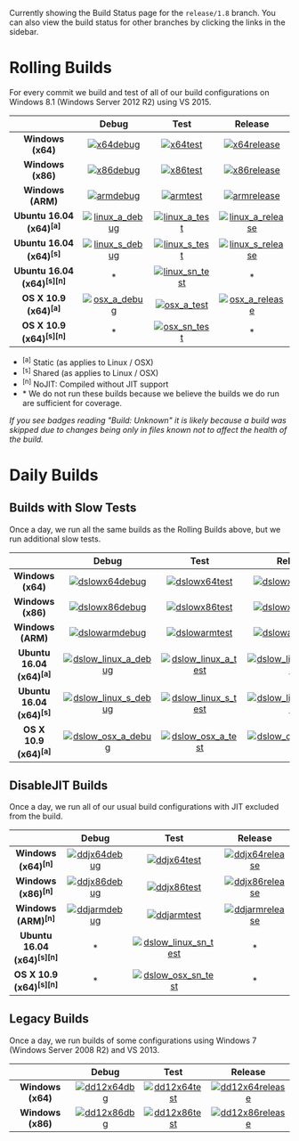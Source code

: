 Currently showing the Build Status page for the `release/1.8` branch. You can also view the build status for other branches by clicking the links in the sidebar.

# Rolling Builds

For every commit we build and test of all of our build configurations on Windows 8.1 (Windows Server 2012 R2) using VS 2015.

|                               | __Debug__ | __Test__ | __Release__ |
|:-----------------------------:|:---------:|:--------:|:-----------:|
| __Windows (x64)__             | [![x64debug][x64dbgicon]][x64dbglink] | [![x64test][x64testicon]][x64testlink] | [![x64release][x64relicon]][x64rellink] |
| __Windows (x86)__             | [![x86debug][x86dbgicon]][x86dbglink] | [![x86test][x86testicon]][x86testlink] | [![x86release][x86relicon]][x86rellink] |
| __Windows (ARM)__             | [![armdebug][armdbgicon]][armdbglink] | [![armtest][armtesticon]][armtestlink] | [![armrelease][armrelicon]][armrellink] |
| __Ubuntu 16.04 (x64)<sup>[a]</sup>__     | [![linux_a_debug][linux_a_dbgicon]][linux_a_dbglink] | [![linux_a_test][linux_a_testicon]][linux_a_testlink] | [![linux_a_release][linux_a_relicon]][linux_a_rellink] |
| __Ubuntu 16.04 (x64)<sup>[s]</sup>__     | [![linux_s_debug][linux_s_dbgicon]][linux_s_dbglink] | [![linux_s_test][linux_s_testicon]][linux_s_testlink] | [![linux_s_release][linux_s_relicon]][linux_s_rellink] |
| __Ubuntu 16.04 (x64)<sup>[s][n]</sup>__  | * | [![linux_sn_test][linux_sn_testicon]][linux_sn_testlink] | * |
| __OS X 10.9 (x64)<sup>[a]</sup>__        | [![osx_a_debug][osx_a_dbgicon]][osx_a_dbglink] | [![osx_a_test][osx_a_testicon]][osx_a_testlink] | [![osx_a_release][osx_a_relicon]][osx_a_rellink] |
| __OS X 10.9 (x64)<sup>[s][n]</sup>__     | * | [![osx_sn_test][osx_sn_testicon]][osx_sn_testlink] | * |

* <sup>[a]</sup> Static (as applies to Linux / OSX)
* <sup>[s]</sup> Shared (as applies to Linux / OSX)
* <sup>[n]</sup> NoJIT: Compiled without JIT support
* \* We do not run these builds because we believe the builds we do run are sufficient for coverage.

*If you see badges reading "Build: Unknown" it is likely because a build was skipped due to changes being only in files known not to affect the health of the build.*

[x64dbgicon]: https://ci2.dot.net/job/Microsoft_ChakraCore/job/release_1.8/job/x64_debug/badge/icon
[x64dbglink]: https://ci2.dot.net/job/Microsoft_ChakraCore/job/release_1.8/job/x64_debug/
[x64testicon]: https://ci2.dot.net/job/Microsoft_ChakraCore/job/release_1.8/job/x64_test/badge/icon
[x64testlink]: https://ci2.dot.net/job/Microsoft_ChakraCore/job/release_1.8/job/x64_test/
[x64relicon]: https://ci2.dot.net/job/Microsoft_ChakraCore/job/release_1.8/job/x64_release/badge/icon
[x64rellink]: https://ci2.dot.net/job/Microsoft_ChakraCore/job/release_1.8/job/x64_release/

[x86dbgicon]: https://ci2.dot.net/job/Microsoft_ChakraCore/job/release_1.8/job/x86_debug/badge/icon
[x86dbglink]: https://ci2.dot.net/job/Microsoft_ChakraCore/job/release_1.8/job/x86_debug/
[x86testicon]: https://ci2.dot.net/job/Microsoft_ChakraCore/job/release_1.8/job/x86_test/badge/icon
[x86testlink]: https://ci2.dot.net/job/Microsoft_ChakraCore/job/release_1.8/job/x86_test/
[x86relicon]: https://ci2.dot.net/job/Microsoft_ChakraCore/job/release_1.8/job/x86_release/badge/icon
[x86rellink]: https://ci2.dot.net/job/Microsoft_ChakraCore/job/release_1.8/job/x86_release/

[armdbgicon]: https://ci2.dot.net/job/Microsoft_ChakraCore/job/release_1.8/job/arm_debug/badge/icon
[armdbglink]: https://ci2.dot.net/job/Microsoft_ChakraCore/job/release_1.8/job/arm_debug/
[armtesticon]: https://ci2.dot.net/job/Microsoft_ChakraCore/job/release_1.8/job/arm_test/badge/icon
[armtestlink]: https://ci2.dot.net/job/Microsoft_ChakraCore/job/release_1.8/job/arm_test/
[armrelicon]: https://ci2.dot.net/job/Microsoft_ChakraCore/job/release_1.8/job/arm_release/badge/icon
[armrellink]: https://ci2.dot.net/job/Microsoft_ChakraCore/job/release_1.8/job/arm_release/

[linux_a_dbgicon]: https://ci2.dot.net/job/Microsoft_ChakraCore/job/release_1.8/job/static_ubuntu_linux_debug/badge/icon
[linux_a_dbglink]: https://ci2.dot.net/job/Microsoft_ChakraCore/job/release_1.8/job/static_ubuntu_linux_debug/
[linux_a_testicon]: https://ci2.dot.net/job/Microsoft_ChakraCore/job/release_1.8/job/static_ubuntu_linux_test/badge/icon
[linux_a_testlink]: https://ci2.dot.net/job/Microsoft_ChakraCore/job/release_1.8/job/static_ubuntu_linux_test/
[linux_a_relicon]: https://ci2.dot.net/job/Microsoft_ChakraCore/job/release_1.8/job/static_ubuntu_linux_release/badge/icon
[linux_a_rellink]: https://ci2.dot.net/job/Microsoft_ChakraCore/job/release_1.8/job/static_ubuntu_linux_release/

[linux_s_dbgicon]: https://ci2.dot.net/job/Microsoft_ChakraCore/job/release_1.8/job/shared_ubuntu_linux_debug/badge/icon
[linux_s_dbglink]: https://ci2.dot.net/job/Microsoft_ChakraCore/job/release_1.8/job/shared_ubuntu_linux_debug/
[linux_s_testicon]: https://ci2.dot.net/job/Microsoft_ChakraCore/job/release_1.8/job/shared_ubuntu_linux_test/badge/icon
[linux_s_testlink]: https://ci2.dot.net/job/Microsoft_ChakraCore/job/release_1.8/job/shared_ubuntu_linux_test/
[linux_s_relicon]: https://ci2.dot.net/job/Microsoft_ChakraCore/job/release_1.8/job/shared_ubuntu_linux_release/badge/icon
[linux_s_rellink]: https://ci2.dot.net/job/Microsoft_ChakraCore/job/release_1.8/job/shared_ubuntu_linux_release/

[linux_sn_dbgicon]: https://ci2.dot.net/job/Microsoft_ChakraCore/job/release_1.8/job/_no_jit_shared_ubuntu_linux_debug/badge/icon
[linux_sn_dbglink]: https://ci2.dot.net/job/Microsoft_ChakraCore/job/release_1.8/job/_no_jit_shared_ubuntu_linux_debug/
[linux_sn_testicon]: https://ci2.dot.net/job/Microsoft_ChakraCore/job/release_1.8/job/_no_jit_shared_ubuntu_linux_test/badge/icon
[linux_sn_testlink]: https://ci2.dot.net/job/Microsoft_ChakraCore/job/release_1.8/job/_no_jit_shared_ubuntu_linux_test/
[linux_sn_relicon]: https://ci2.dot.net/job/Microsoft_ChakraCore/job/release_1.8/job/_no_jit_shared_ubuntu_linux_release/badge/icon
[linux_sn_rellink]: https://ci2.dot.net/job/Microsoft_ChakraCore/job/release_1.8/job/_no_jit_shared_ubuntu_linux_release/

[osx_a_dbgicon]: https://ci2.dot.net/job/Microsoft_ChakraCore/job/release_1.8/job/static_osx_osx_debug/badge/icon
[osx_a_dbglink]: https://ci2.dot.net/job/Microsoft_ChakraCore/job/release_1.8/job/static_osx_osx_debug/
[osx_a_testicon]: https://ci2.dot.net/job/Microsoft_ChakraCore/job/release_1.8/job/static_osx_osx_test/badge/icon
[osx_a_testlink]: https://ci2.dot.net/job/Microsoft_ChakraCore/job/release_1.8/job/static_osx_osx_test/
[osx_a_relicon]: https://ci2.dot.net/job/Microsoft_ChakraCore/job/release_1.8/job/static_osx_osx_release/badge/icon
[osx_a_rellink]: https://ci2.dot.net/job/Microsoft_ChakraCore/job/release_1.8/job/static_osx_osx_release/

[osx_sn_dbgicon]: https://ci2.dot.net/job/Microsoft_ChakraCore/job/release_1.8/job/_no_jit_shared_osx_osx_debug/badge/icon
[osx_sn_dbglink]: https://ci2.dot.net/job/Microsoft_ChakraCore/job/release_1.8/job/_no_jit_shared_osx_osx_debug/
[osx_sn_testicon]: https://ci2.dot.net/job/Microsoft_ChakraCore/job/release_1.8/job/_no_jit_shared_osx_osx_test/badge/icon
[osx_sn_testlink]: https://ci2.dot.net/job/Microsoft_ChakraCore/job/release_1.8/job/_no_jit_shared_osx_osx_test/
[osx_sn_relicon]: https://ci2.dot.net/job/Microsoft_ChakraCore/job/release_1.8/job/_no_jit_shared_osx_osx_release/badge/icon
[osx_sn_rellink]: https://ci2.dot.net/job/Microsoft_ChakraCore/job/release_1.8/job/_no_jit_shared_osx_osx_release/

# Daily Builds

## Builds with Slow Tests

Once a day, we run all the same builds as the Rolling Builds above, but we run additional slow tests.

|                               | __Debug__ | __Test__ | __Release__ |
|:-----------------------------:|:---------:|:--------:|:-----------:|
| __Windows (x64)__             | [![dslowx64debug][dslowx64dbgicon]][dslowx64dbglink] | [![dslowx64test][dslowx64testicon]][dslowx64testlink] | [![dslowx64release][dslowx64relicon]][dslowx64rellink] |
| __Windows (x86)__             | [![dslowx86debug][dslowx86dbgicon]][dslowx86dbglink] | [![dslowx86test][dslowx86testicon]][dslowx86testlink] | [![dslowx86release][dslowx86relicon]][dslowx86rellink] |
| __Windows (ARM)__             | [![dslowarmdebug][dslowarmdbgicon]][dslowarmdbglink] | [![dslowarmtest][dslowarmtesticon]][dslowarmtestlink] | [![dslowarmrelease][dslowarmrelicon]][dslowarmrellink] |
| __Ubuntu 16.04 (x64)<sup>[a]</sup>__     | [![dslow_linux_a_debug][dslow_linux_a_dbgicon]][dslow_linux_a_dbglink] | [![dslow_linux_a_test][dslow_linux_a_testicon]][dslow_linux_a_testlink] | [![dslow_linux_a_release][dslow_linux_a_relicon]][dslow_linux_a_rellink] |
| __Ubuntu 16.04 (x64)<sup>[s]</sup>__     | [![dslow_linux_s_debug][dslow_linux_s_dbgicon]][dslow_linux_s_dbglink] | [![dslow_linux_s_test][dslow_linux_s_testicon]][dslow_linux_s_testlink] | [![dslow_linux_s_release][dslow_linux_s_relicon]][dslow_linux_s_rellink] |
| __OS X 10.9 (x64)<sup>[a]</sup>__        | [![dslow_osx_a_debug][dslow_osx_a_dbgicon]][dslow_osx_a_dbglink] | [![dslow_osx_a_test][dslow_osx_a_testicon]][dslow_osx_a_testlink] | [![dslow_osx_a_release][dslow_osx_a_relicon]][dslow_osx_a_rellink] |

[dslowx64dbgicon]: https://ci2.dot.net/job/Microsoft_ChakraCore/job/release_1.8/job/daily_slow_x64_debug/badge/icon
[dslowx64dbglink]: https://ci2.dot.net/job/Microsoft_ChakraCore/job/release_1.8/job/daily_slow_x64_debug/
[dslowx64testicon]: https://ci2.dot.net/job/Microsoft_ChakraCore/job/release_1.8/job/daily_slow_x64_test/badge/icon
[dslowx64testlink]: https://ci2.dot.net/job/Microsoft_ChakraCore/job/release_1.8/job/daily_slow_x64_test/
[dslowx64relicon]: https://ci2.dot.net/job/Microsoft_ChakraCore/job/release_1.8/job/daily_slow_x64_release/badge/icon
[dslowx64rellink]: https://ci2.dot.net/job/Microsoft_ChakraCore/job/release_1.8/job/daily_slow_x64_release/

[dslowx86dbgicon]: https://ci2.dot.net/job/Microsoft_ChakraCore/job/release_1.8/job/daily_slow_x86_debug/badge/icon
[dslowx86dbglink]: https://ci2.dot.net/job/Microsoft_ChakraCore/job/release_1.8/job/daily_slow_x86_debug/
[dslowx86testicon]: https://ci2.dot.net/job/Microsoft_ChakraCore/job/release_1.8/job/daily_slow_x86_test/badge/icon
[dslowx86testlink]: https://ci2.dot.net/job/Microsoft_ChakraCore/job/release_1.8/job/daily_slow_x86_test/
[dslowx86relicon]: https://ci2.dot.net/job/Microsoft_ChakraCore/job/release_1.8/job/daily_slow_x86_release/badge/icon
[dslowx86rellink]: https://ci2.dot.net/job/Microsoft_ChakraCore/job/release_1.8/job/daily_slow_x86_release/

[dslowarmdbgicon]: https://ci2.dot.net/job/Microsoft_ChakraCore/job/release_1.8/job/daily_slow_arm_debug/badge/icon
[dslowarmdbglink]: https://ci2.dot.net/job/Microsoft_ChakraCore/job/release_1.8/job/daily_slow_arm_debug/
[dslowarmtesticon]: https://ci2.dot.net/job/Microsoft_ChakraCore/job/release_1.8/job/daily_slow_arm_test/badge/icon
[dslowarmtestlink]: https://ci2.dot.net/job/Microsoft_ChakraCore/job/release_1.8/job/daily_slow_arm_test/
[dslowarmrelicon]: https://ci2.dot.net/job/Microsoft_ChakraCore/job/release_1.8/job/daily_slow_arm_release/badge/icon
[dslowarmrellink]: https://ci2.dot.net/job/Microsoft_ChakraCore/job/release_1.8/job/daily_slow_arm_release/

[dslow_linux_a_dbgicon]: https://ci2.dot.net/job/Microsoft_ChakraCore/job/release_1.8/job/static_ubuntu_linux_debug/badge/icon
[dslow_linux_a_dbglink]: https://ci2.dot.net/job/Microsoft_ChakraCore/job/release_1.8/job/static_ubuntu_linux_debug/
[dslow_linux_a_testicon]: https://ci2.dot.net/job/Microsoft_ChakraCore/job/release_1.8/job/static_ubuntu_linux_test/badge/icon
[dslow_linux_a_testlink]: https://ci2.dot.net/job/Microsoft_ChakraCore/job/release_1.8/job/static_ubuntu_linux_test/
[dslow_linux_a_relicon]: https://ci2.dot.net/job/Microsoft_ChakraCore/job/release_1.8/job/static_ubuntu_linux_release/badge/icon
[dslow_linux_a_rellink]: https://ci2.dot.net/job/Microsoft_ChakraCore/job/release_1.8/job/static_ubuntu_linux_release/

[dslow_linux_s_dbgicon]: https://ci2.dot.net/job/Microsoft_ChakraCore/job/release_1.8/job/shared_ubuntu_linux_debug/badge/icon
[dslow_linux_s_dbglink]: https://ci2.dot.net/job/Microsoft_ChakraCore/job/release_1.8/job/shared_ubuntu_linux_debug/
[dslow_linux_s_testicon]: https://ci2.dot.net/job/Microsoft_ChakraCore/job/release_1.8/job/shared_ubuntu_linux_test/badge/icon
[dslow_linux_s_testlink]: https://ci2.dot.net/job/Microsoft_ChakraCore/job/release_1.8/job/shared_ubuntu_linux_test/
[dslow_linux_s_relicon]: https://ci2.dot.net/job/Microsoft_ChakraCore/job/release_1.8/job/shared_ubuntu_linux_release/badge/icon
[dslow_linux_s_rellink]: https://ci2.dot.net/job/Microsoft_ChakraCore/job/release_1.8/job/shared_ubuntu_linux_release/

[dslow_osx_a_dbgicon]: https://ci2.dot.net/job/Microsoft_ChakraCore/job/release_1.8/job/static_osx_osx_debug/badge/icon
[dslow_osx_a_dbglink]: https://ci2.dot.net/job/Microsoft_ChakraCore/job/release_1.8/job/static_osx_osx_debug/
[dslow_osx_a_testicon]: https://ci2.dot.net/job/Microsoft_ChakraCore/job/release_1.8/job/static_osx_osx_test/badge/icon
[dslow_osx_a_testlink]: https://ci2.dot.net/job/Microsoft_ChakraCore/job/release_1.8/job/static_osx_osx_test/
[dslow_osx_a_relicon]: https://ci2.dot.net/job/Microsoft_ChakraCore/job/release_1.8/job/static_osx_osx_release/badge/icon
[dslow_osx_a_rellink]: https://ci2.dot.net/job/Microsoft_ChakraCore/job/release_1.8/job/static_osx_osx_release/

## DisableJIT Builds

Once a day, we run all of our usual build configurations with JIT excluded from the build.

|                   | __Debug__ | __Test__ | __Release__ |
|:-----------------:|:---------:|:--------:|:-----------:|
| __Windows (x64)<sup>[n]</sup>__ | [![ddjx64debug][ddjx64dbgicon]][ddjx64dbglink] | [![ddjx64test][ddjx64testicon]][ddjx64testlink] | [![ddjx64release][ddjx64relicon]][ddjx64rellink] |
| __Windows (x86)<sup>[n]</sup>__ | [![ddjx86debug][ddjx86dbgicon]][ddjx86dbglink] | [![ddjx86test][ddjx86testicon]][ddjx86testlink] | [![ddjx86release][ddjx86relicon]][ddjx86rellink] |
| __Windows (ARM)<sup>[n]</sup>__ | [![ddjarmdebug][ddjarmdbgicon]][ddjarmdbglink] | [![ddjarmtest][ddjarmtesticon]][ddjarmtestlink] | [![ddjarmrelease][ddjarmrelicon]][ddjarmrellink] |
| __Ubuntu 16.04 (x64)<sup>[s][n]</sup>__  | * | [![dslow_linux_sn_test][dslow_linux_sn_testicon]][dslow_linux_sn_testlink] | * |
| __OS X 10.9 (x64)<sup>[s][n]</sup>__     | * | [![dslow_osx_sn_test][dslow_osx_sn_testicon]][dslow_osx_sn_testlink] | * |

[ddjx64dbgicon]: https://ci2.dot.net/job/Microsoft_ChakraCore/job/release_1.8/job/daily_disablejit_x64_debug/badge/icon
[ddjx64dbglink]: https://ci2.dot.net/job/Microsoft_ChakraCore/job/release_1.8/job/daily_disablejit_x64_debug/
[ddjx64testicon]: https://ci2.dot.net/job/Microsoft_ChakraCore/job/release_1.8/job/daily_disablejit_x64_test/badge/icon
[ddjx64testlink]: https://ci2.dot.net/job/Microsoft_ChakraCore/job/release_1.8/job/daily_disablejit_x64_test/
[ddjx64relicon]: https://ci2.dot.net/job/Microsoft_ChakraCore/job/release_1.8/job/daily_disablejit_x64_release/badge/icon
[ddjx64rellink]: https://ci2.dot.net/job/Microsoft_ChakraCore/job/release_1.8/job/daily_disablejit_x64_release/

[ddjx86dbgicon]: https://ci2.dot.net/job/Microsoft_ChakraCore/job/release_1.8/job/daily_disablejit_x86_debug/badge/icon
[ddjx86dbglink]: https://ci2.dot.net/job/Microsoft_ChakraCore/job/release_1.8/job/daily_disablejit_x86_debug/
[ddjx86testicon]: https://ci2.dot.net/job/Microsoft_ChakraCore/job/release_1.8/job/daily_disablejit_x86_test/badge/icon
[ddjx86testlink]: https://ci2.dot.net/job/Microsoft_ChakraCore/job/release_1.8/job/daily_disablejit_x86_test/
[ddjx86relicon]: https://ci2.dot.net/job/Microsoft_ChakraCore/job/release_1.8/job/daily_disablejit_x86_release/badge/icon
[ddjx86rellink]: https://ci2.dot.net/job/Microsoft_ChakraCore/job/release_1.8/job/daily_disablejit_x86_release/

[ddjarmdbgicon]: https://ci2.dot.net/job/Microsoft_ChakraCore/job/release_1.8/job/daily_disablejit_arm_debug/badge/icon
[ddjarmdbglink]: https://ci2.dot.net/job/Microsoft_ChakraCore/job/release_1.8/job/daily_disablejit_arm_debug/
[ddjarmtesticon]: https://ci2.dot.net/job/Microsoft_ChakraCore/job/release_1.8/job/daily_disablejit_arm_test/badge/icon
[ddjarmtestlink]: https://ci2.dot.net/job/Microsoft_ChakraCore/job/release_1.8/job/daily_disablejit_arm_test/
[ddjarmrelicon]: https://ci2.dot.net/job/Microsoft_ChakraCore/job/release_1.8/job/daily_disablejit_arm_release/badge/icon
[ddjarmrellink]: https://ci2.dot.net/job/Microsoft_ChakraCore/job/release_1.8/job/daily_disablejit_arm_release/

[dslow_linux_sn_dbgicon]: https://ci2.dot.net/job/Microsoft_ChakraCore/job/release_1.8/job/_no_jit_shared_ubuntu_linux_debug/badge/icon
[dslow_linux_sn_dbglink]: https://ci2.dot.net/job/Microsoft_ChakraCore/job/release_1.8/job/_no_jit_shared_ubuntu_linux_debug/
[dslow_linux_sn_testicon]: https://ci2.dot.net/job/Microsoft_ChakraCore/job/release_1.8/job/_no_jit_shared_ubuntu_linux_test/badge/icon
[dslow_linux_sn_testlink]: https://ci2.dot.net/job/Microsoft_ChakraCore/job/release_1.8/job/_no_jit_shared_ubuntu_linux_test/
[dslow_linux_sn_relicon]: https://ci2.dot.net/job/Microsoft_ChakraCore/job/release_1.8/job/_no_jit_shared_ubuntu_linux_release/badge/icon
[dslow_linux_sn_rellink]: https://ci2.dot.net/job/Microsoft_ChakraCore/job/release_1.8/job/_no_jit_shared_ubuntu_linux_release/

[dslow_osx_sn_dbgicon]: https://ci2.dot.net/job/Microsoft_ChakraCore/job/release_1.8/job/_no_jit_shared_osx_osx_debug/badge/icon
[dslow_osx_sn_dbglink]: https://ci2.dot.net/job/Microsoft_ChakraCore/job/release_1.8/job/_no_jit_shared_osx_osx_debug/
[dslow_osx_sn_testicon]: https://ci2.dot.net/job/Microsoft_ChakraCore/job/release_1.8/job/_no_jit_shared_osx_osx_test/badge/icon
[dslow_osx_sn_testlink]: https://ci2.dot.net/job/Microsoft_ChakraCore/job/release_1.8/job/_no_jit_shared_osx_osx_test/
[dslow_osx_sn_relicon]: https://ci2.dot.net/job/Microsoft_ChakraCore/job/release_1.8/job/_no_jit_shared_osx_osx_release/badge/icon
[dslow_osx_sn_rellink]: https://ci2.dot.net/job/Microsoft_ChakraCore/job/release_1.8/job/_no_jit_shared_osx_osx_release/

## Legacy Builds

Once a day, we run builds of some configurations using Windows 7 (Windows Server 2008 R2) and VS 2013.

|                   | __Debug__ | __Test__ | __Release__ |
|:-----------------:|:---------------:|:--------------:|:-----------------:|
| __Windows (x64)__ | [![dd12x64dbg][dd12x64dbgicon]][dd12x64dbglink] | [![dd12x64test][dd12x64testicon]][dd12x64testlink] | [![dd12x64release][dd12x64relicon]][dd12x64rellink] |
| __Windows (x86)__ | [![dd12x86dbg][dd12x86dbgicon]][dd12x86dbglink] | [![dd12x86test][dd12x86testicon]][dd12x86testlink] | [![dd12x86release][dd12x86relicon]][dd12x86rellink] |

[dd12x64dbgicon]: https://ci2.dot.net/job/Microsoft_ChakraCore/job/release_1.8/job/daily_dev12_x64_debug/badge/icon
[dd12x64dbglink]: https://ci2.dot.net/job/Microsoft_ChakraCore/job/release_1.8/job/daily_dev12_x64_debug/
[dd12x64testicon]: https://ci2.dot.net/job/Microsoft_ChakraCore/job/release_1.8/job/daily_dev12_x64_test/badge/icon
[dd12x64testlink]: https://ci2.dot.net/job/Microsoft_ChakraCore/job/release_1.8/job/daily_dev12_x64_test/
[dd12x64relicon]: https://ci2.dot.net/job/Microsoft_ChakraCore/job/release_1.8/job/daily_dev12_x64_release/badge/icon
[dd12x64rellink]: https://ci2.dot.net/job/Microsoft_ChakraCore/job/release_1.8/job/daily_dev12_x64_release/

[dd12x86dbgicon]: https://ci2.dot.net/job/Microsoft_ChakraCore/job/release_1.8/job/daily_dev12_x86_debug/badge/icon
[dd12x86dbglink]: https://ci2.dot.net/job/Microsoft_ChakraCore/job/release_1.8/job/daily_dev12_x86_debug/
[dd12x86testicon]: https://ci2.dot.net/job/Microsoft_ChakraCore/job/release_1.8/job/daily_dev12_x86_test/badge/icon
[dd12x86testlink]: https://ci2.dot.net/job/Microsoft_ChakraCore/job/release_1.8/job/daily_dev12_x86_test/
[dd12x86relicon]: https://ci2.dot.net/job/Microsoft_ChakraCore/job/release_1.8/job/daily_dev12_x86_release/badge/icon
[dd12x86rellink]: https://ci2.dot.net/job/Microsoft_ChakraCore/job/release_1.8/job/daily_dev12_x86_release/

